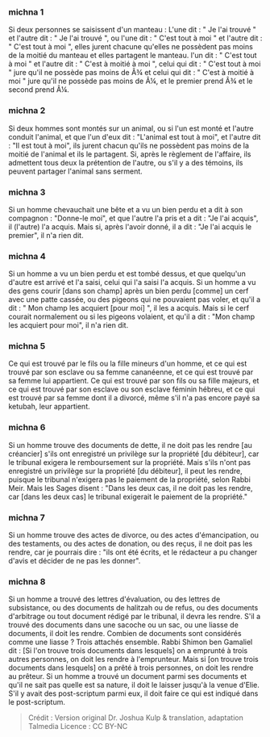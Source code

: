 
### michna 1
Si deux personnes se saisissent d'un manteau :  L'une dit : " Je l'ai trouvé " et l'autre dit : " Je l'ai trouvé ", ou l'une dit : " C'est tout à moi " et l'autre dit : " C'est tout à moi ", elles jurent chacune qu'elles ne possèdent pas moins de la moitié du manteau et elles partagent le manteau. l'un dit : " C'est tout à moi " et l'autre dit : " C'est à moitié à moi ", celui qui dit : " C'est tout à moi " jure qu'il ne possède pas moins de Â¾ et celui qui dit : " C'est à moitié à moi " jure qu'il ne possède pas moins de Â¼, et le premier prend Â¾ et le second prend Â¼.

### michna 2
Si deux hommes sont montés sur un animal, ou si l'un est monté et l'autre conduit l'animal, et que l'un d'eux dit : "L'animal est tout à moi", et l'autre dit : "Il est tout à moi", ils jurent chacun qu'ils ne possèdent pas moins de la moitié de l'animal et ils le partagent. Si, après le règlement de l'affaire, ils admettent tous deux la prétention de l'autre, ou s'il y a des témoins, ils peuvent partager l'animal sans serment.

### michna 3
Si un homme chevauchait une bête et a vu un bien perdu et a dit à son compagnon : "Donne-le moi", et que l'autre l'a pris et a dit : "Je l'ai acquis", il (l'autre) l'a acquis. Mais si, après l'avoir donné, il a dit : "Je l'ai acquis le premier", il n'a rien dit.

### michna 4
Si un homme a vu un bien perdu et est tombé dessus, et que quelqu'un d'autre est arrivé et l'a saisi, celui qui l'a saisi l'a acquis. Si un homme a vu des gens courir [dans son champ] après un bien perdu [comme] un cerf avec une patte cassée, ou des pigeons qui ne pouvaient pas voler, et qu'il a dit : " Mon champ les acquiert [pour moi] ", il les a acquis. Mais si le cerf courait normalement ou si les pigeons volaient, et qu'il a dit : "Mon champ les acquiert pour moi", il n'a rien dit.

### michna 5
Ce qui est trouvé par le fils ou la fille mineurs d'un homme, et ce qui est trouvé par son esclave ou sa femme cananéenne, et ce qui est trouvé par sa femme lui appartient. Ce qui est trouvé par son fils ou sa fille majeurs, et ce qui est trouvé par son esclave ou son esclave féminin hébreu, et ce qui est trouvé par sa femme dont il a divorcé, même s'il n'a pas encore payé sa ketubah, leur appartient.

### michna 6
Si un homme trouve des documents de dette, il ne doit pas les rendre [au créancier] s'ils ont enregistré un privilège sur la propriété [du débiteur], car le tribunal exigera le remboursement sur la propriété. Mais s'ils n'ont pas enregistré un privilège sur la propriété [du débiteur], il peut les rendre, puisque le tribunal n'exigera pas le paiement de la propriété, selon Rabbi Meir. Mais les Sages disent :  "Dans les deux cas, il ne doit pas les rendre, car [dans les deux cas] le tribunal exigerait le paiement de la propriété."

### michna 7
Si un homme trouve des actes de divorce, ou des actes d'émancipation, ou des testaments, ou des actes de donation, ou des reçus, il ne doit pas les rendre, car je pourrais dire : "ils ont été écrits, et le rédacteur a pu changer d'avis et décider de ne pas les donner".

### michna 8
Si un homme a trouvé des lettres d'évaluation, ou des lettres de subsistance, ou des documents de halitzah ou de refus, ou des documents d'arbitrage ou tout document rédigé par le tribunal, il devra les rendre. S'il a trouvé des documents dans une sacoche ou un sac, ou une liasse de documents, il doit les rendre. Combien de documents sont considérés comme une liasse ? Trois attachés ensemble. Rabbi Shimon ben Gamaliel dit :  [Si l'on trouve trois documents dans lesquels] on a emprunté à trois autres personnes, on doit les rendre à l'emprunteur. Mais si [on trouve trois documents dans lesquels] on a prêté à trois personnes, on doit les rendre au prêteur. Si un homme a trouvé un document parmi ses documents et qu'il ne sait pas quelle est sa nature, il doit le laisser jusqu'à la venue d'Elie. S'il y avait des post-scriptum parmi eux, il doit faire ce qui est indiqué dans le post-scriptum.

>Crédit : Version original Dr. Joshua Kulp & translation, adaptation Talmedia
>Licence : CC BY-NC